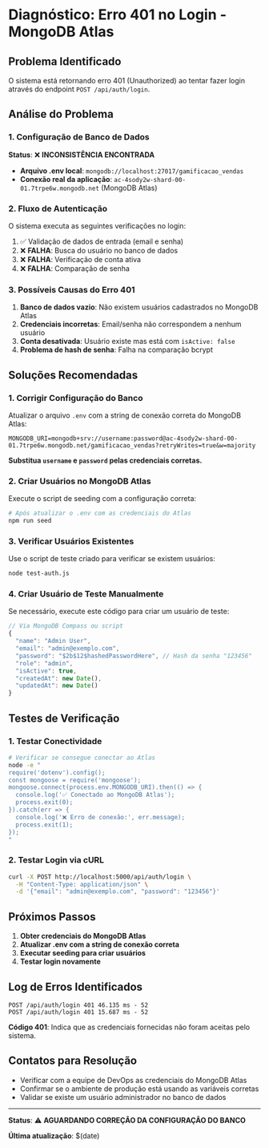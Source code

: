 # Diagnóstico: Erro 401 no Login - MongoDB Atlas

## Problema Identificado

O sistema está retornando erro 401 (Unauthorized) ao tentar fazer login através do endpoint `POST /api/auth/login`.

## Análise do Problema

### 1. Configuração de Banco de Dados

**Status**: ❌ **INCONSISTÊNCIA ENCONTRADA**

- **Arquivo .env local**: `mongodb://localhost:27017/gamificacao_vendas`
- **Conexão real da aplicação**: `ac-4sody2w-shard-00-01.7trpe6w.mongodb.net` (MongoDB Atlas)

### 2. Fluxo de Autenticação

O sistema executa as seguintes verificações no login:

1. ✅ Validação de dados de entrada (email e senha)
2. ❌ **FALHA**: Busca do usuário no banco de dados
3. ❌ **FALHA**: Verificação de conta ativa
4. ❌ **FALHA**: Comparação de senha

### 3. Possíveis Causas do Erro 401

1. **Banco de dados vazio**: Não existem usuários cadastrados no MongoDB Atlas
2. **Credenciais incorretas**: Email/senha não correspondem a nenhum usuário
3. **Conta desativada**: Usuário existe mas está com `isActive: false`
4. **Problema de hash de senha**: Falha na comparação bcrypt

## Soluções Recomendadas

### 1. Corrigir Configuração do Banco

Atualizar o arquivo `.env` com a string de conexão correta do MongoDB Atlas:

```env
MONGODB_URI=mongodb+srv://username:password@ac-4sody2w-shard-00-01.7trpe6w.mongodb.net/gamificacao_vendas?retryWrites=true&w=majority
```

**Substitua `username` e `password` pelas credenciais corretas.**

### 2. Criar Usuários no MongoDB Atlas

Execute o script de seeding com a configuração correta:

```bash
# Após atualizar o .env com as credenciais do Atlas
npm run seed
```

### 3. Verificar Usuários Existentes

Use o script de teste criado para verificar se existem usuários:

```bash
node test-auth.js
```

### 4. Criar Usuário de Teste Manualmente

Se necessário, execute este código para criar um usuário de teste:

```javascript
// Via MongoDB Compass ou script
{
  "name": "Admin User",
  "email": "admin@exemplo.com",
  "password": "$2b$12$hashedPasswordHere", // Hash da senha "123456"
  "role": "admin",
  "isActive": true,
  "createdAt": new Date(),
  "updatedAt": new Date()
}
```

## Testes de Verificação

### 1. Testar Conectividade

```bash
# Verificar se consegue conectar ao Atlas
node -e "
require('dotenv').config();
const mongoose = require('mongoose');
mongoose.connect(process.env.MONGODB_URI).then(() => {
  console.log('✅ Conectado ao MongoDB Atlas');
  process.exit(0);
}).catch(err => {
  console.log('❌ Erro de conexão:', err.message);
  process.exit(1);
});
"
```

### 2. Testar Login via cURL

```bash
curl -X POST http://localhost:5000/api/auth/login \
  -H "Content-Type: application/json" \
  -d '{"email": "admin@exemplo.com", "password": "123456"}'
```

## Próximos Passos

1. **Obter credenciais do MongoDB Atlas**
2. **Atualizar .env com a string de conexão correta**
3. **Executar seeding para criar usuários**
4. **Testar login novamente**

## Log de Erros Identificados

```
POST /api/auth/login 401 46.135 ms - 52
POST /api/auth/login 401 15.687 ms - 52
```

**Código 401**: Indica que as credenciais fornecidas não foram aceitas pelo sistema.

## Contatos para Resolução

- Verificar com a equipe de DevOps as credenciais do MongoDB Atlas
- Confirmar se o ambiente de produção está usando as variáveis corretas
- Validar se existe um usuário administrador no banco de dados

---

**Status**: ⚠️ **AGUARDANDO CORREÇÃO DA CONFIGURAÇÃO DO BANCO**

**Última atualização**: $(date)